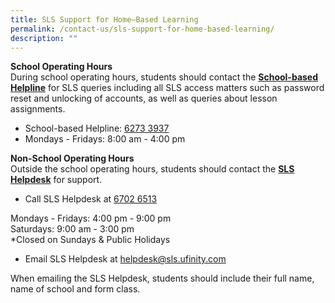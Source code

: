 ```yaml
---
title: SLS Support for Home–Based Learning
permalink: /contact-us/sls-support-for-home-based-learning/
description: ""
---
```

<p><strong>School Operating Hours</strong><br />During school operating hours, students should contact the&nbsp;<strong><u>School-based Helpline</u></strong> for SLS queries including all SLS access matters such as password reset and unlocking of accounts, as well as queries about lesson assignments.</p>
<ul>
<li>School-based Helpline:&nbsp;<u>6273 3937</u></li>
<li>Mondays - Fridays: 8:00 am - 4:00 pm</li>
</ul>
<p><strong>Non-School Operating Hours</strong> <br />Outside the school operating hours, students should contact the&nbsp;<u><strong>SLS Helpdesk</strong></u> for support.</p>
<ul>
<li>Call SLS Helpdesk at&nbsp;<u>6702 6513</u></li>
</ul>
<p>Mondays - Fridays: 4:00 pm - 9:00 pm<br />Saturdays: 9:00 am - 3:00 pm<br />*Closed on Sundays &amp; Public Holidays</p>
<ul>
<li>Email SLS Helpdesk at&nbsp;<a href="mailto:helpdesk@sls.ufinity.com" target="">helpdesk@sls.ufinity.com</a></li>
</ul>
<p>When emailing the SLS Helpdesk, students should include their full name, name of school and form class.</p>